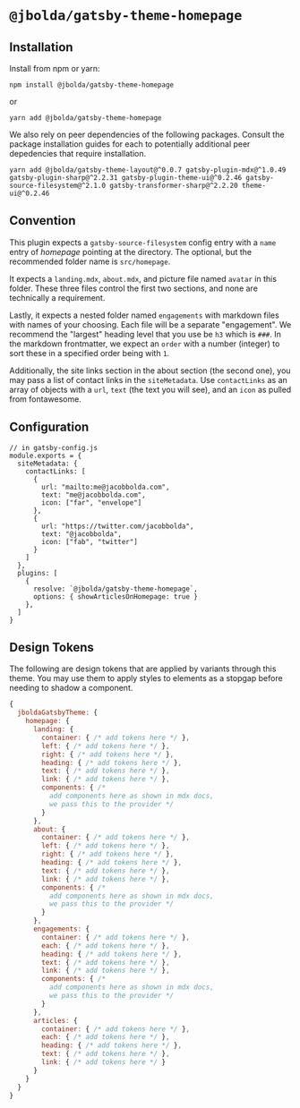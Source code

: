 # `@jbolda/gatsby-theme-homepage`

## Installation
Install from npm or yarn:
```
npm install @jbolda/gatsby-theme-homepage
```
or
```
yarn add @jbolda/gatsby-theme-homepage
```

We also rely on peer dependencies of the following packages. Consult the package installation guides for each to potentially additional peer depedencies that require installation.

```
yarn add @jbolda/gatsby-theme-layout@^0.0.7 gatsby-plugin-mdx@^1.0.49 gatsby-plugin-sharp@^2.2.31 gatsby-plugin-theme-ui@^0.2.46 gatsby-source-filesystem@^2.1.0 gatsby-transformer-sharp@^2.2.20 theme-ui@^0.2.46
```


## Convention
This plugin expects a `gatsby-source-filesystem` config entry with a `name` entry of _homepage_ pointing at the directory. The optional, but the recommended folder name is `src/homepage`.

It expects a `landing.mdx`, `about.mdx`, and picture file named `avatar` in this folder. These three files control the first two sections, and none are technically a requirement.

Lastly, it expects a nested folder named `engagements` with markdown files with names of your choosing. Each file will be a separate "engagement". We recommend the "largest" heading level that you use be `h3` which is `###`. In the markdown frontmatter, we expect an `order` with a number (integer) to sort these in a specified order being with `1`.

Additionally, the site links section in the about section (the second one), you may pass a list of contact links in the `siteMetadata`.  Use `contactLinks` as an array of objects with a `url`, `text` (the text you will see), and an `icon` as pulled from fontawesome.

## Configuration

```
// in gatsby-config.js
module.exports = {
  siteMetadata: {
    contactLinks: [
      {
        url: "mailto:me@jacobbolda.com",
        text: "me@jacobbolda.com",
        icon: ["far", "envelope"]
      },
      {
        url: "https://twitter.com/jacobbolda",
        text: "@jacobbolda",
        icon: ["fab", "twitter"]
      }
    ]
  },
  plugins: [
    {
      resolve: `@jbolda/gatsby-theme-homepage`,
      options: { showArticlesOnHomepage: true }
    },
  ]
}
```

## Design Tokens
The following are design tokens that are applied by variants through this theme. You may use them to apply styles to elements as a stopgap before needing to shadow a component.

```js
{
  jboldaGatsbyTheme: {
    homepage: {
      landing: {
        container: { /* add tokens here */ },
        left: { /* add tokens here */ },
        right: { /* add tokens here */ },
        heading: { /* add tokens here */ },
        text: { /* add tokens here */ },
        link: { /* add tokens here */ },
        components: { /*
          add components here as shown in mdx docs,
          we pass this to the provider */
        }
      },
      about: {
        container: { /* add tokens here */ },
        left: { /* add tokens here */ },
        right: { /* add tokens here */ },
        heading: { /* add tokens here */ },
        text: { /* add tokens here */ },
        link: { /* add tokens here */ },
        components: { /*
          add components here as shown in mdx docs,
          we pass this to the provider */
        }
      },
      engagements: {
        container: { /* add tokens here */ },
        each: { /* add tokens here */ },
        heading: { /* add tokens here */ },
        text: { /* add tokens here */ },
        link: { /* add tokens here */ },
        components: { /*
          add components here as shown in mdx docs,
          we pass this to the provider */
        }
      },
      articles: {
        container: { /* add tokens here */ },
        each: { /* add tokens here */ },
        heading: { /* add tokens here */ },
        text: { /* add tokens here */ },
        link: { /* add tokens here */ }
      }
    }
  }
}
```
